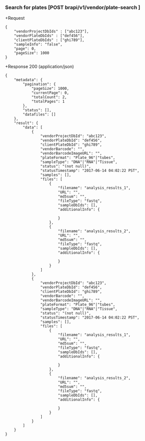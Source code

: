 
###  Search for plates [POST brapi/v1/vendor/plate-search ] 
+Request

    {
        "vendorProjectDbIds" : ["abc123"],
        "vendorPlateDbIds" : ["def456"],
        "clientPlateDbIds" : ["ghi789"],
        "sampleInfo": "false",
        "page": 0,
        "pageSize": 1000
    }
 
+Response 200 (application/json)

    {
        "metadata": {
            "pagination": {
                "pageSize": 1000,
                "currentPage": 0,
                "totalCount": 2,
                "totalPages": 1
            },
            "status": [],
            "datafiles": []
        },
        "result": {
            "data": [
                {
                    "vendorProjectDbId": "abc123",
                    "vendorPlateDbId": "def456",
                    "clientPlateDbId": "ghi789",
                    "vendorBarcode": "",
                    "vendorBarcodeImageURL": "",
                    "plateFormat": "Plate_96"|"tubes",
                    "sampleType": "DNA"|"RNA"|"Tissue",
                    "status": "(not null)",
                    "statusTimestamp": "2017-06-14 04:02:22 PST",
                    "samples": [],
                    "files": [
                        {
                            "filename": "analysis_results_1",
                            "URL": "",
                            "md5sum": "",
                            "fileType": "fastq",
                            "sampleDbIds": [],
                            "additionalInfo": {
                                
                            }
                        },
                        {
                            "filename": "analysis_results_2",
                            "URL": "",
                            "md5sum": "",
                            "fileType": "fastq",
                            "sampleDbIds": [],
                            "additionalInfo": {
                                
                            }
                        }
                    ]
                },
                {
                    "vendorProjectDbId": "abc123",
                    "vendorPlateDbId": "def456",
                    "clientPlateDbId": "ghi789",
                    "vendorBarcode": "",
                    "vendorBarcodeImageURL": "",
                    "plateFormat": "Plate_96"|"tubes",
                    "sampleType": "DNA"|"RNA"|"Tissue",
                    "status": "(not null)",
                    "statusTimestamp": "2017-06-14 04:02:22 PST",
                    "samples": [],
                    "files": [
                        {
                            "filename": "analysis_results_1",
                            "URL": "",
                            "md5sum": "",
                            "fileType": "fastq",
                            "sampleDbIds": [],
                            "additionalInfo": {
                                
                            }
                        },
                        {
                            "filename": "analysis_results_2",
                            "URL": "",
                            "md5sum": "",
                            "fileType": "fastq",
                            "sampleDbIds": [],
                            "additionalInfo": {
                                
                            }
                        }
                    ]
                }
            ]
        }
    }

